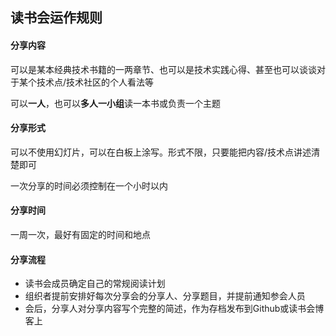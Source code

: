 ## 读书会运作规则


#### 分享内容

可以是某本经典技术书籍的一两章节、也可以是技术实践心得、甚至也可以谈谈对于某个技术点/技术社区的个人看法等

可以**一人**，也可以**多人一小组**读一本书或负责一个主题


#### 分享形式

可以不使用幻灯片，可以在白板上涂写。形式不限，只要能把内容/技术点讲述清楚即可

一次分享的时间必须控制在一个小时以内


#### 分享时间

一周一次，最好有固定的时间和地点


#### 分享流程

- 读书会成员确定自己的常规阅读计划
- 组织者提前安排好每次分享会的分享人、分享题目，并提前通知参会人员
- 会后，分享人对分享内容写个完整的简述，作为存档发布到Github或读书会博客上
